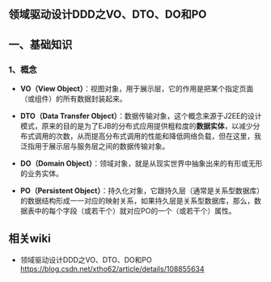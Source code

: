 ## 领域驱动设计DDD之VO、DTO、DO和PO

## 一、基础知识

### 1、概念

- **VO（View Object）**：视图对象，用于展示层，它的作用是把某个指定页面（或组件）的所有数据封装起来。

- **DTO（Data Transfer Object）**：数据传输对象，这个概念来源于J2EE的设计模式，原来的目的是为了EJB的分布式应用提供粗粒度的**数据实体**，以减少分布式调用的次数，从而提高分布式调用的性能和降低网络负载，但在这里，我泛指用于展示层与服务层之间的数据传输对象。

- **DO（Domain Object）**：领域对象，就是从现实世界中抽象出来的有形或无形的业务实体。

- **PO（Persistent Object）**：持久化对象，它跟持久层（通常是关系型数据库）的数据结构形成一一对应的映射关系，如果持久层是关系型数据库，那么，数据表中的每个字段（或若干个）就对应PO的一个（或若干个）属性。

  

## 相关wiki

- 领域驱动设计DDD之VO、DTO、DO和PO https://blog.csdn.net/xtho62/article/details/108855634